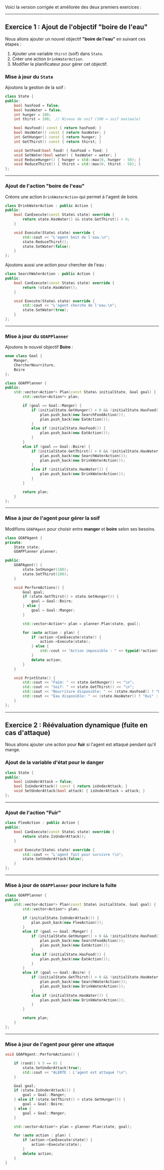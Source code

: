 Voici la version corrigée et améliorée des deux premiers exercices :  

---

## **Exercice 1 : Ajout de l'objectif "boire de l'eau"**  

Nous allons ajouter un nouvel objectif **"boire de l'eau"** en suivant ces étapes :  
1. Ajouter une variable `thirst` (soif) dans `State`.  
2. Créer une action `DrinkWaterAction`.  
3. Modifier le planificateur pour gérer cet objectif.  

### **Mise à jour du `State`**  

Ajoutons la gestion de la soif :  

```cpp
class State {
public:
    bool hasFood = false;
    bool hasWater = false;  
    int hunger = 100;
    int thirst = 100;  // Niveau de soif (100 = soif maximale)

    bool HasFood() const { return hasFood; }
    bool HasWater() const { return hasWater; }  
    int GetHunger() const { return hunger; }
    int GetThirst() const { return thirst; }  

    void SetFood(bool food) { hasFood = food; }
    void SetWater(bool water) { hasWater = water; }  
    void ReduceHunger() { hunger = std::max(0, hunger - 50); }
    void ReduceThirst() { thirst = std::max(0, thirst - 50); }  
};
```

---

### **Ajout de l'action "boire de l'eau"**  

Créons une action `DrinkWaterAction` qui permet à l'agent de boire.  

```cpp
class DrinkWaterAction : public Action {
public:
    bool CanExecute(const State& state) override {
        return state.HasWater() && state.GetThirst() > 0;
    }

    void Execute(State& state) override {
        std::cout << "L'agent boit de l'eau.\n";
        state.ReduceThirst();  
        state.SetWater(false);  
    }
};
```

Ajoutons aussi une action pour chercher de l'eau :  

```cpp
class SearchWaterAction : public Action {
public:
    bool CanExecute(const State& state) override {
        return !state.HasWater(); 
    }

    void Execute(State& state) override {
        std::cout << "L'agent cherche de l'eau.\n";
        state.SetWater(true);  
    }
};
```

---

### **Mise à jour du `GOAPPlanner`**  

Ajoutons le nouvel objectif **Boire** :  

```cpp
enum class Goal {
    Manger,
    ChercherNourriture,
    Boire
};

class GOAPPlanner {
public:
    std::vector<Action*> Plan(const State& initialState, Goal goal) {
        std::vector<Action*> plan;

        if (goal == Goal::Manger) {
            if (initialState.GetHunger() > 0 && !initialState.HasFood()) {
                plan.push_back(new SearchFoodAction());
                plan.push_back(new EatAction());
            } 
            else if (initialState.HasFood()) {
                plan.push_back(new EatAction());
            }
        } 
        else if (goal == Goal::Boire) {
            if (initialState.GetThirst() > 0 && !initialState.HasWater()) {
                plan.push_back(new SearchWaterAction());
                plan.push_back(new DrinkWaterAction());
            } 
            else if (initialState.HasWater()) {
                plan.push_back(new DrinkWaterAction());
            }
        }

        return plan;
    }
};
```

---

### **Mise à jour de l'agent pour gérer la soif**  

Modifions `GOAPAgent` pour choisir entre **manger** et **boire** selon ses besoins.  

```cpp
class GOAPAgent {
private:
    State state;
    GOAPPlanner planner;

public:
    GOAPAgent() {
        state.SetHunger(100);
        state.SetThirst(100);  
    }

    void PerformActions() {
        Goal goal;
        if (state.GetThirst() > state.GetHunger()) {
            goal = Goal::Boire;
        } else {
            goal = Goal::Manger;
        }

        std::vector<Action*> plan = planner.Plan(state, goal);

        for (auto action : plan) {
            if (action->CanExecute(state)) {
                action->Execute(state);
            } else {
                std::cout << "Action impossible : " << typeid(*action).name() << "\n";
            }
            delete action;
        }
    }

    void PrintState() {
        std::cout << "Faim: " << state.GetHunger() << "\n";
        std::cout << "Soif: " << state.GetThirst() << "\n";
        std::cout << "Nourriture disponible: " << (state.HasFood() ? "Oui" : "Non") << "\n";
        std::cout << "Eau disponible: " << (state.HasWater() ? "Oui" : "Non") << "\n";
    }
};
```

---

## **Exercice 2 : Réévaluation dynamique (fuite en cas d'attaque)**  

Nous allons ajouter une action pour **fuir** si l'agent est attaqué pendant qu'il mange.  

### **Ajout de la variable d'état pour le danger**  

```cpp
class State {
public:
    bool isUnderAttack = false;  
    bool IsUnderAttack() const { return isUnderAttack; }
    void SetUnderAttack(bool attack) { isUnderAttack = attack; }
};
```

---

### **Ajout de l'action "Fuir"**  

```cpp
class FleeAction : public Action {
public:
    bool CanExecute(const State& state) override {
        return state.IsUnderAttack();  
    }

    void Execute(State& state) override {
        std::cout << "L'agent fuit pour survivre !\n";
        state.SetUnderAttack(false);  
    }
};
```

---

### **Mise à jour de `GOAPPlanner` pour inclure la fuite**  

```cpp
class GOAPPlanner {
public:
    std::vector<Action*> Plan(const State& initialState, Goal goal) {
        std::vector<Action*> plan;

        if (initialState.IsUnderAttack()) {
            plan.push_back(new FleeAction());
        } 
        else if (goal == Goal::Manger) {
            if (initialState.GetHunger() > 0 && !initialState.HasFood()) {
                plan.push_back(new SearchFoodAction());
                plan.push_back(new EatAction());
            } 
            else if (initialState.HasFood()) {
                plan.push_back(new EatAction());
            }
        } 
        else if (goal == Goal::Boire) {
            if (initialState.GetThirst() > 0 && !initialState.HasWater()) {
                plan.push_back(new SearchWaterAction());
                plan.push_back(new DrinkWaterAction());
            } 
            else if (initialState.HasWater()) {
                plan.push_back(new DrinkWaterAction());
            }
        }

        return plan;
    }
};
```

---

### **Mise à jour de l'agent pour gérer une attaque**  

```cpp
void GOAPAgent::PerformActions() {

    if (rand() % 5 == 0) {
        state.SetUnderAttack(true);
        std::cout << "ALERTE : L'agent est attaqué !\n";
    }

    Goal goal;
    if (state.IsUnderAttack()) {
        goal = Goal::Manger; 
    } else if (state.GetThirst() > state.GetHunger()) {
        goal = Goal::Boire;
    } else {
        goal = Goal::Manger;
    }

    std::vector<Action*> plan = planner.Plan(state, goal);

    for (auto action : plan) {
        if (action->CanExecute(state)) {
            action->Execute(state);
        }
        delete action;
    }
}
```

